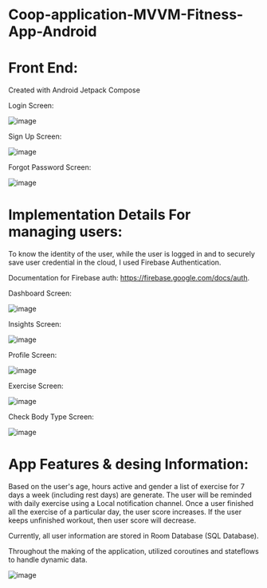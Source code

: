# Coop-application-MVVM-Fitness-App-Android

# Front End:
  Created with Android Jetpack Compose
  
Login Screen:

![image](https://user-images.githubusercontent.com/86128944/206038023-c18a64f8-9ebc-4730-907a-4210e9b13e3b.png)

Sign Up Screen:

![image](https://user-images.githubusercontent.com/86128944/206038220-47a8a40f-fd51-45bc-bc97-e2bed7f77275.png)

Forgot Password Screen:

![image](https://user-images.githubusercontent.com/86128944/206038331-3bbde1ff-36eb-4567-b424-360155611440.png)

# Implementation Details For managing users:
To know the identity of the user, while the user is logged in and to securely save user credential in the cloud, I used Firebase Authentication.

Documentation for Firebase auth: https://firebase.google.com/docs/auth.


Dashboard Screen:

![image](https://user-images.githubusercontent.com/86128944/206039128-4ce1746f-ee2f-4dc3-8d26-3f9ca2cae965.png)


Insights Screen:

![image](https://user-images.githubusercontent.com/86128944/206039208-4aa0df39-ca00-4f77-be90-20ae346399ad.png)


Profile Screen:

![image](https://user-images.githubusercontent.com/86128944/206039281-d44f7063-d6cc-4040-8f42-512f3170f47a.png)

Exercise Screen:

![image](https://user-images.githubusercontent.com/86128944/206039372-c37eb619-c069-4961-af67-af83aa4c7185.png)

Check Body Type Screen:

![image](https://user-images.githubusercontent.com/86128944/206039460-bdbf99a0-7077-40d9-9d44-9013eeb4e7f4.png)

# App Features & desing Information:

Based on the user's age, hours active and gender a list of exercise for 7 days a week (including rest days) are generate. The user will be reminded with daily exercise using a Local notification channel. Once a user finished all the exercise of a particular day, the user score increases. If the user keeps unfinished workout, then user score will decrease. 

Currently, all user information are stored in Room Database (SQL Database). 

Throughout the making of the application, utilized coroutines and stateflows to handle dynamic data. 


![image](https://user-images.githubusercontent.com/86128944/202968877-6f20b5a5-eb6b-4498-9ba8-f5e361c77e50.png)


